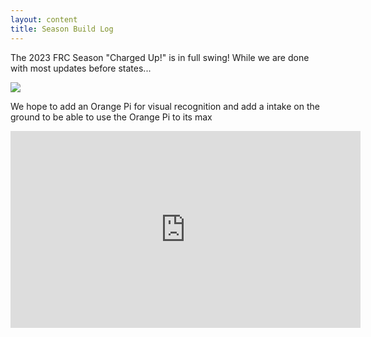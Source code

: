 ```yaml
---
layout: content
title: Season Build Log
---
```


The 2023 FRC Season "Charged Up!" is in full swing! While we are done with most updates before states...

![](/assets/Robotplacingcone.jpg)

We hope to add an Orange Pi for visual recognition and add a intake on the ground to be able to use the Orange Pi to its max

<iframe width="560" height="315" src="https://www.youtube.com/watch?v=6mTKYkMKUdQ" title="YouTube video player" frameborder="0" allow="accelerometer; autoplay; clipboard-write; encrypted-media; gyroscope; picture-in-picture; web-share" allowfullscreen></iframe>

